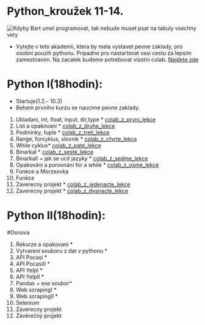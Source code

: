 # Python_kroužek 11-14.
![Kdyby Bart umel programovat, tak nebude muset psat na tabuly vsechny vety](https://github.com/valenja9/Python_krou-ek_pro_dosp-l-/blob/main/tabule-bart.jpg)

* Vytejte v teto akademii, ktera by mela vystavet pevne zaklady, pro osobni pouziti pythonu. Pripadne pro nastartovat vasi cestu za lepsim zamestnanim. Na zacatek budeme potrebovat vlastni colab. [Najdete zde](https://colab.research.google.com/notebooks/intro.ipynb)


# Python I(18hodin):
* Startuje(1.2.- 10.3)
* Behem prvniho kurzu se naucime pevne zaklady.
1) Ukladani, int, float, input, dir,type * [colab_z_prvni_lekce]()
2) List a opakovani  * [colab_z_druhe_lekce]()
3) Podminky, tuple   * [colab_z_treti_lekce]()
4) Range, forcyklus, slovnik * [colab_z_ctvrte_lekce]()
5) While cyklus* [colab_z_pate_lekce]()
6) BinarkaI * [colab_z_seste_lekce]()
7) BinarkaII + jak se ucit jazyky * [colab_z_sedme_lekce]()
8) Opakování a porovnání for a while * [colab_z_osme_lekce]()
9) Funkce a Morzeovka
10) Funkce   
11) Zaverecny projekt * [colab_z_jedenacte_lekce]()
12) Zaverecny projekt * [colab_z_dvanacte_lekce]()


# Python II(18hodin):
#Osnova
1) Rekurze a opakovani * []()
2) Vytvareni souboru z dat v pythonu * []()
3) API Pocasi * []()
4) API PocasiII * []()
5) API YelpI * []()
6) API YelpII * []()
7) Pandas + exe soubor* []()
8) Web scrapingI * []()
9) Web scrapingII * []()
10) Selenium
11) Zaverecny projekt
12) Závěrečný projekt
